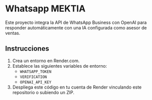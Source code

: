 # Whatsapp MEKTIA

Este proyecto integra la API de WhatsApp Business con OpenAI para responder automáticamente con una IA configurada como asesor de ventas.

## Instrucciones

1. Crea un entorno en Render.com.
2. Establece las siguientes variables de entorno:
   - `WHATSAPP_TOKEN`
   - `VERIFICATION`
   - `OPENAI_API_KEY`
3. Despliega este código en tu cuenta de Render vinculando este repositorio o subiendo un ZIP.
